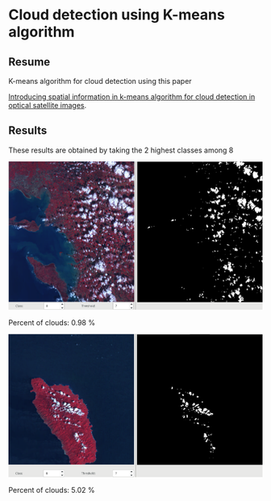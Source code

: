 # Cloud detection using K-means algorithm

## Resume

K-means algorithm for cloud detection using this paper

[Introducing spatial information in k-means algorithm for cloud detection in optical satellite images](http://adsabs.harvard.edu/abs/2001SPIE.4168...67B).

## Results

These results are obtained by taking the 2 highest classes among 8

![First Result](res/first_result.png?raw=true)

Percent of clouds: 0.98 %

![Second Result](res/second_result.png?raw=true)

Percent of clouds: 5.02 %


